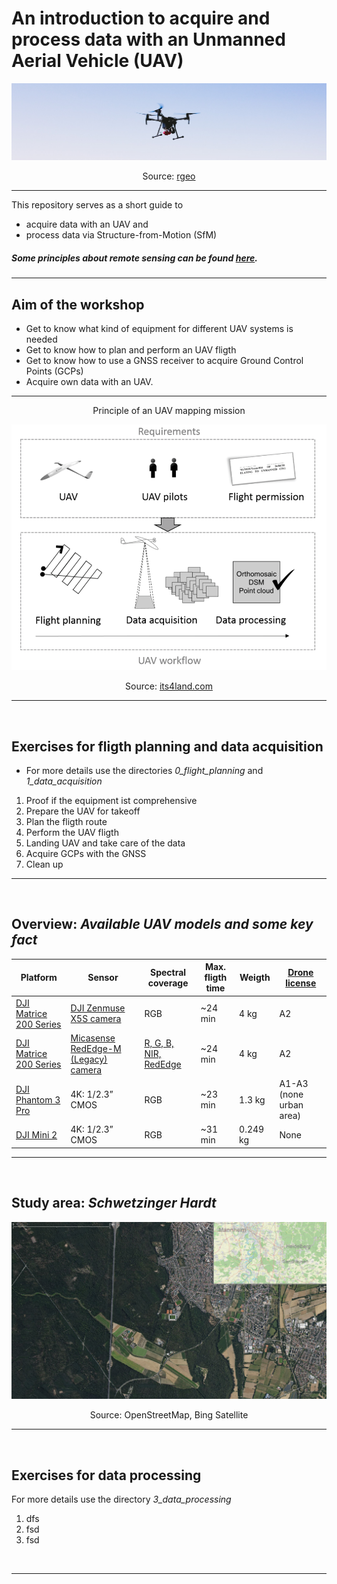 # An introduction to acquire and process data with an Unmanned Aerial Vehicle (UAV)
![Image UAV flying](images/Image_UAV_rgeo_crop_v3.jpg "UAV monitoring orchards")

<p align="center">
     Source: <a href = "https://rgeo.de/en/p/streuobst/"> rgeo </a>
</p>


---

This repository serves as a short guide to
* acquire data with an UAV and 
* process data via Structure-from-Motion (SfM) 

##### Some principles about remote sensing can be found [here](https://web.pdx.edu/~nauna/resources/15-sensors.pdf).

---

## Aim of the workshop
* Get to know what kind of equipment for different UAV systems is needed
* Get to know how to plan and perform an UAV fligth
* Get to know how to use a GNSS receiver to acquire Ground Control Points (GCPs)
* Acquire own data with an UAV.


---

<p align="center">
     Principle of an UAV mapping mission
</p>
<!-- ![Generic workflow](images/its4land_Ggneric-workflow-for-UAV-based-data-acquisition.png "Generic workflow") -->

<p align="center">
     <img src="images/its4land_Ggneric-workflow-for-UAV-based-data-acquisition.png"
          alt="Generic workflow" width=650/>
</p>

<p align="center">
     Source: <a href = "https://its4land.com/fly-and-create/"> its4land.com </a>
</p>


---

<br>

## Exercises for fligth planning and data acquisition
* For more details use the directories *0_flight_planning* and *1_data_acquisition*
1. Proof if the equipment ist comprehensive
2. Prepare the UAV for takeoff
3. Plan the fligth route 
4. Perform the UAV fligth
5. Landing UAV and take care of the data
6. Acquire GCPs with the GNSS
7. Clean up

---

<br>

## Overview: *Available UAV models and some key fact* 

| Platform | Sensor | Spectral coverage | Max. fligth time | Weigth | [Drone license](https://www.dfs.de/homepage/en/drone-flight/checklist-for-drone-pilots/) | 
| ----------- | ----------- |  ----------- | ----------- | ----------- | ----------- |
| [DJI Matrice 200 Series](https://www.dji.com/matrice-200-series) | [DJI Zenmuse X5S camera](https://www.dji.com/zenmuse-x5s) | RGB | ~24 min | 4 kg | A2 |
| [DJI Matrice 200 Series](https://www.dji.com/matrice-200-series) | [Micasense RedEdge-M (Legacy) camera](https://support.micasense.com/hc/en-us/articles/360001485134-Getting-Started-With-RedEdge-M-Legacy-) | [R, G, B, NIR, RedEdge](https://raw.githubusercontent.com/GeowazM/Introduction_UAV/main/images/RedEdge-M_bands_User_Manual_spectral_bands.png?token=GHSAT0AAAAAAB6YWBWETQT3GCPAG63BJLESY7V6L2Q) | ~24 min | 4 kg | A2 |
| [DJI Phantom 3 Pro](https://www.dji.com/phantom-3-pro?site=brandsite&from=insite_search) | 4K: 1/2.3” CMOS | RGB | ~23 min | 1.3 kg | A1-A3 (none urban area) |
| [DJI Mini 2](https://store.dji.com/product/mini-2?gclid=CjwKCAiAl9efBhAkEiwA4ToriiKMlmGKfPlxCbG1N3XQUkcqFHg9xXjMrqLKxbfWwHxQ7Q1gixHzJBoCFAYQAvD_BwE&vid=99411&set_region=US&from=store-nav) | 4K: 1/2.3” CMOS | RGB | ~31 min | 0.249 kg | None |

--- 

<br>

## Study area: *Schwetzinger Hardt*

<p align="center">
     <img src="images/bing_osm_satellite_study_area_final.png"
          alt="Study area Schwetzinger Hardt" width=750/>
</p>

<p align="center">
     Source: OpenStreetMap, Bing Satellite
</p>

---

<br>

## Exercises for data processing
For more details use the directory *3_data_processing*
1. dfs
2. fsd
3. fsd

<br>

--- 

